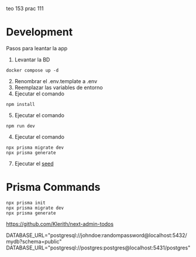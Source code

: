 teo 153
prac 111

# Development
Pasos para leantar la app

1. Levantar la BD

```
docker compose up -d
```
2. Renombrar el .env.template a .env
3. Reemplazar las variables de entorno
4. Ejecutar el comando 
```
npm install
```
5. Ejecutar el comando 
```
npm run dev
```
4. Ejecutar el comando 
```
npx prisma migrate dev
npx prisma generate
```
7. Ejecutar el [seed](localhost:3000/api/seed)

# Prisma Commands
```
npx prisma init
npx prisma migrate dev
npx prisma generate
```

https://github.com/Klerith/next-admin-todos

DATABASE_URL="postgresql://johndoe:randompassword@localhost:5432/mydb?schema=public"
DATABASE_URL="postgresql://postgres:postgres@localhost:5431/postgres"

